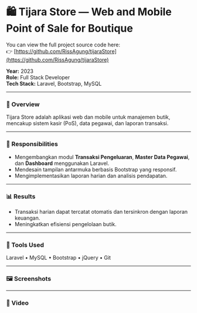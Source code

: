 # 🛍️ Tijara Store — Web and Mobile Point of Sale for Boutique
You can view the full project source code here:  
👉 [https://github.com/RissAgung/tijaraStore](https://github.com/RissAgung/tijaraStore)<br>

**Year:** 2023  
**Role:** Full Stack Developer  
**Tech Stack:** Laravel, Bootstrap, MySQL  

---

### 🧩 Overview
Tijara Store adalah aplikasi web dan mobile untuk manajemen butik, mencakup sistem kasir (PoS), data pegawai, dan laporan transaksi.

---

### 🧠 Responsibilities
- Mengembangkan modul **Transaksi Pengeluaran**, **Master Data Pegawai**, dan **Dashboard** menggunakan Laravel.  
- Mendesain tampilan antarmuka berbasis Bootstrap yang responsif.  
- Mengimplementasikan laporan harian dan analisis pendapatan.

<!-- ---

### ⚙️ Technical Challenges & Solutions
- **Masalah:** Proses laporan harian lambat pada volume data besar.  
  **Solusi:** Menggunakan server-side pagination dan query agregat efisien.  
- **Masalah:** UI kurang responsif di perangkat mobile.  
  **Solusi:** Mengoptimalkan layout menggunakan Bootstrap grid system. -->

---

### 📊 Results
- Transaksi harian dapat tercatat otomatis dan tersinkron dengan laporan keuangan.  
- Meningkatkan efisiensi pengelolaan butik.

---

### 🧰 Tools Used
Laravel • MySQL • Bootstrap • jQuery • Git

---

### 🖼️ Screenshots

<!-- ![Cloud Architecture](../images/clouad_arsitektur.PNG) -->
<!-- ![RapidRoad Dashboard](../images/rapidroad-dashboard.png)
*Dashboard view showing AI-based damage classification results.*

![API Test on Postman](../images/rapidroad-api.png)
*API testing during development.* -->

---

### 🎥 Video

<!-- ![explanation Project on youtube](../images/capstone_ppt.PNG)(https://youtu.be/GLpPmcg6FLo?si=elMusrpdzC1RUUqZ) -->
<!-- [![Watch the demo on YouTube](../images/youtube-thumbnail.png)](https://www.youtube.com/watch?v=YOUR_VIDEO_ID)
*Click the thumbnail or [watch it directly here](https://www.youtube.com/watch?v=YOUR_VIDEO_ID).* -->
